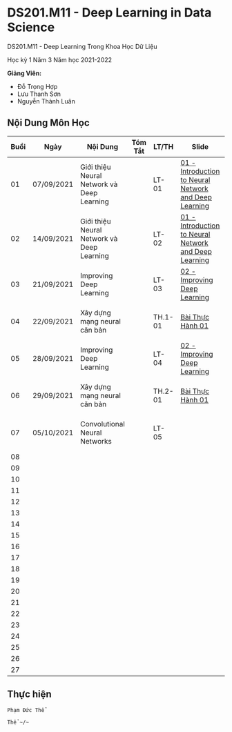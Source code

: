 # DS201.M11 - Deep Learning in Data Science


DS201.M11 - Deep Learning Trong Khoa Học Dữ Liệu

Học kỳ 1 Năm 3 Năm học 2021-2022 

**Giảng Viên:** 
- Đỗ Trọng Hợp
- Lưu Thanh Sơn
- Nguyễn Thành Luân

## Nội Dung Môn Học

| Buổi | Ngày | Nội Dung | Tóm Tắt | LT/TH | Slide | Code | Video Record |
| ----- | ----- | ----- | ----- | ----- | ----- | ----- | ----- |
| 01 | 07/09/2021 | Giới thiệu Neural Network và Deep Learning |  | LT-01 | [01 - Introduction to Neural Network and Deep Learning](https://github.com/PhamThe-KHDL/DS201.M11-Deep-Learning-in-Data-Science/blob/main/L%C3%9D%20THUY%E1%BA%BET/01%20-%20Introduction%20to%20Neural%20Network%20and%20Deep%20Learning.pdf) |  | [01 - Giới thiệu Neural Network và Deep Learning](https://youtu.be/6m_jgWAWIZc) |
| 02 | 14/09/2021 | Giới thiệu Neural Network và Deep Learning |  | LT-02 | [01 - Introduction to Neural Network and Deep Learning](https://github.com/PhamThe-KHDL/DS201.M11-Deep-Learning-in-Data-Science/blob/main/L%C3%9D%20THUY%E1%BA%BET/01%20-%20Introduction%20to%20Neural%20Network%20and%20Deep%20Learning.pdf) |  | [02 - Giới thiệu Neural Network và Deep Learning](https://youtu.be/nCrmWL0Y7yA) |
| 03 | 21/09/2021 | Improving Deep Learning |  | LT-03 | [02 - Improving Deep Learning](https://github.com/PhamThe-KHDL/DS201.M11-Deep-Learning-in-Data-Science/blob/main/L%C3%9D%20THUY%E1%BA%BET/02%20-%20Improving_DeepLearning.pdf) |  | [03 - Improving Deep Learning](https://youtu.be/AHK-mXgMO0Q) |
| 04 | 22/09/2021 | Xây dựng mạng neural căn bản |  | TH.1-01 | [Bài Thực Hành 01](https://github.com/PhamThe-KHDL/DS201.M11-Deep-Learning-in-Data-Science/blob/main/TH%E1%BB%B0C%20H%C3%80NH/T%C3%80I%20LI%E1%BB%86U%20TH%E1%BB%B0C%20H%C3%80NH/Bai%20thuc%20hanh%201.pdf) |  | [Lab01 - Xây dựng mạng neural căn bản](https://youtu.be/kSBaKHD1HOI) |
| 05 | 28/09/2021 | Improving Deep Learning |  | LT-04 | [02 - Improving Deep Learning](https://github.com/PhamThe-KHDL/DS201.M11-Deep-Learning-in-Data-Science/blob/main/L%C3%9D%20THUY%E1%BA%BET/02%20-%20Improving_DeepLearning.pdf) |  | [04 - Improving Deep Learning](https://youtu.be/YMSx3Eb_M6M) |
| 06 | 29/09/2021 | Xây dựng mạng neural căn bản |  | TH.2-01 | [Bài Thực Hành 01](https://github.com/PhamThe-KHDL/DS201.M11-Deep-Learning-in-Data-Science/blob/main/TH%E1%BB%B0C%20H%C3%80NH/T%C3%80I%20LI%E1%BB%86U%20TH%E1%BB%B0C%20H%C3%80NH/Bai%20thuc%20hanh%201.pdf) | [![Open In Colab](https://colab.research.google.com/assets/colab-badge.svg)](https://colab.research.google.com/drive/1U8rvf-PX2qLDtYtoOq-l8Oj7E7P80oSw?usp=sharing) | [Lab01 - Xây dựng mạng neural căn bản](https://youtu.be/gKcdqFQEZZo) |
| 07 | 05/10/2021 | Convolutional Neural Networks |  | LT-05 |  |  | [05 - Convolutional Neural Networks](https://youtu.be/Lw9JlBZsMW0) |
| 08 |  |  |  |  |  |  |  |
| 09 |  |  |  |  |  |  |  |
| 10 |  |  |  |  |  |  |  |
| 11 |  |  |  |  |  |  |  |
| 12 |  |  |  |  |  |  |  |
| 13 |  |  |  |  |  |  |  |
| 14 |  |  |  |  |  |  |  |
| 15 |  |  |  |  |  |  |  |
| 16 |  |  |  |  |  |  |  |
| 17 |  |  |  |  |  |  |  |
| 18 |  |  |  |  |  |  |  |
| 19 |  |  |  |  |  |  |  |
| 20 |  |  |  |  |  |  |  |
| 21 |  |  |  |  |  |  |  |
| 22 |  |  |  |  |  |  |  |
| 23 |  |  |  |  |  |  |  |
| 24 |  |  |  |  |  |  |  |
| 25 |  |  |  |  |  |  |  |
| 26 |  |  |  |  |  |  |  |
| 27 |  |  |  |  |  |  |  |

## Thực hiện

```
Phạm Đức Thể

Thể ~/~
```



